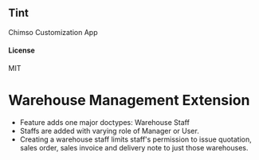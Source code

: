 ## Tint

Chimso Customization App

#### License

MIT

# Warehouse Management Extension
- Feature adds one major doctypes: Warehouse Staff
- Staffs are added with varying role of Manager or User.
- Creating a warehouse staff limits staff's permission to issue quotation, sales order, sales invoice and delivery note to just those warehouses.
